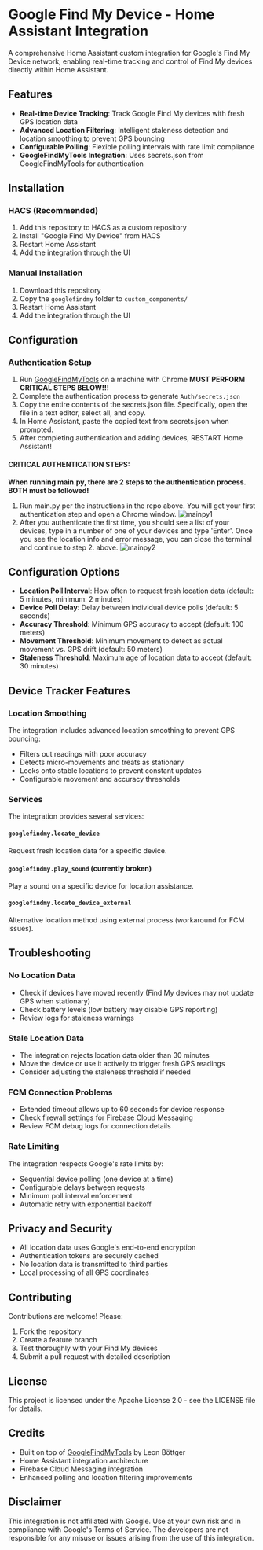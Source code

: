 # Google Find My Device - Home Assistant Integration

A comprehensive Home Assistant custom integration for Google's Find My Device network, enabling real-time tracking and control of Find My devices directly within Home Assistant.

## Features

- **Real-time Device Tracking**: Track Google Find My devices with fresh GPS location data
- **Advanced Location Filtering**: Intelligent staleness detection and location smoothing to prevent GPS bouncing
- **Configurable Polling**: Flexible polling intervals with rate limit compliance
- **GoogleFindMyTools Integration**: Uses secrets.json from GoogleFindMyTools for authentication

## Installation

### HACS (Recommended)
1. Add this repository to HACS as a custom repository
2. Install "Google Find My Device" from HACS
3. Restart Home Assistant
4. Add the integration through the UI

### Manual Installation
1. Download this repository
2. Copy the `googlefindmy` folder to `custom_components/`
3. Restart Home Assistant
4. Add the integration through the UI

## Configuration

### Authentication Setup
1. Run [GoogleFindMyTools](https://github.com/leonboe1/GoogleFindMyTools) on a machine with Chrome
  **MUST PERFORM CRITICAL STEPS BELOW!!!**
2. Complete the authentication process to generate `Auth/secrets.json`
3. Copy the entire contents of the secrets.json file.  Specifically, open the file in a text editor, select all, and copy.
4. In Home Assistant, paste the copied text from secrets.json when prompted.
5. After completing authentication and adding devices, RESTART Home Assistant!

#### **CRITICAL AUTHENTICATION STEPS:** 
**When running main.py, there are 2 steps to the authentication process.  BOTH must be followed!**
1. Run main.py per the instructions in the repo above.  You will get your first authentication step and open a Chrome window.
![mainpy1](https://github.com/user-attachments/assets/dad8b94b-c9c7-4499-a516-f3c8e3498388)
2. After you authenticate the first time, you should see a list of your devices, type in a number of one of your devices and type 'Enter'.  Once you see the location info and error message, you can close the terminal and continue to step 2. above.
![mainpy2](https://github.com/user-attachments/assets/e36e602c-081f-495e-a2b5-8627fa04420c)

## Configuration Options

- **Location Poll Interval**: How often to request fresh location data (default: 5 minutes, minimum: 2 minutes)
- **Device Poll Delay**: Delay between individual device polls (default: 5 seconds)
- **Accuracy Threshold**: Minimum GPS accuracy to accept (default: 100 meters)
- **Movement Threshold**: Minimum movement to detect as actual movement vs. GPS drift (default: 50 meters)
- **Staleness Threshold**: Maximum age of location data to accept (default: 30 minutes)

## Device Tracker Features

### Location Smoothing
The integration includes advanced location smoothing to prevent GPS bouncing:
- Filters out readings with poor accuracy
- Detects micro-movements and treats as stationary
- Locks onto stable locations to prevent constant updates
- Configurable movement and accuracy thresholds

### Services

The integration provides several services:

#### `googlefindmy.locate_device`
Request fresh location data for a specific device.

#### `googlefindmy.play_sound` (currently broken)
Play a sound on a specific device for location assistance.

#### `googlefindmy.locate_device_external`
Alternative location method using external process (workaround for FCM issues).

## Troubleshooting

### No Location Data
- Check if devices have moved recently (Find My devices may not update GPS when stationary)
- Check battery levels (low battery may disable GPS reporting)
- Review logs for staleness warnings

### Stale Location Data
- The integration rejects location data older than 30 minutes
- Move the device or use it actively to trigger fresh GPS readings
- Consider adjusting the staleness threshold if needed

### FCM Connection Problems
- Extended timeout allows up to 60 seconds for device response
- Check firewall settings for Firebase Cloud Messaging
- Review FCM debug logs for connection details

### Rate Limiting
The integration respects Google's rate limits by:
- Sequential device polling (one device at a time)
- Configurable delays between requests
- Minimum poll interval enforcement
- Automatic retry with exponential backoff

## Privacy and Security

- All location data uses Google's end-to-end encryption
- Authentication tokens are securely cached
- No location data is transmitted to third parties
- Local processing of all GPS coordinates

## Contributing

Contributions are welcome! Please:
1. Fork the repository
2. Create a feature branch
3. Test thoroughly with your Find My devices
4. Submit a pull request with detailed description

## License

This project is licensed under the Apache License 2.0 - see the LICENSE file for details.

## Credits

- Built on top of [GoogleFindMyTools](https://github.com/GoogleFindMyTools/GoogleFindMyTools) by Leon Böttger
- Home Assistant integration architecture
- Firebase Cloud Messaging integration
- Enhanced polling and location filtering improvements

## Disclaimer

This integration is not affiliated with Google. Use at your own risk and in compliance with Google's Terms of Service. The developers are not responsible for any misuse or issues arising from the use of this integration.
